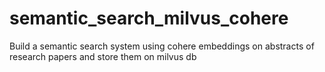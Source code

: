 # semantic_search_milvus_cohere
Build a semantic search system using cohere embeddings on abstracts of research papers and store them on milvus db
